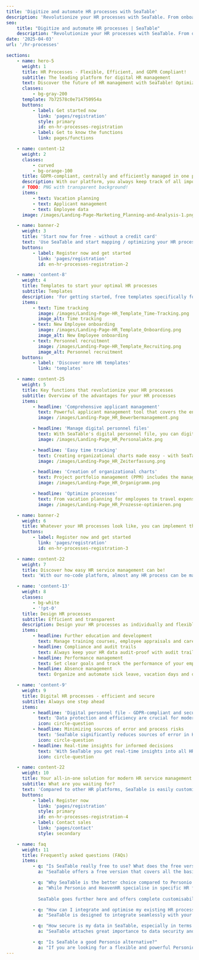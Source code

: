 ```yaml
---
title: 'Digitize and automate HR processes with SeaTable'
description: 'Revolutionize your HR processes with SeaTable. From onboarding to time recording - increase the efficiency of your HR department.'
seo:
    title: "Digitize and automate HR processes | SeaTable"
    description: "Revolutionize your HR processes with SeaTable. From onboarding to time recording - increase the efficiency of your HR department"
date: '2025-04-03'
url: '/hr-processes'

sections:
    - name: hero-5
      weight: 1
      title: HR Processes - Flexible, Efficient, and GDPR Compliant!
      subtitle: The leading platform for digital HR management
      text: Discover the future of HR management with SeaTable! Optimize, digitize, and automate your HR processes. Design your own processes without any programming knowledge!
      classes:
          - bg-gray-200
      template: 7b72578c0e714750954a
      buttons:
          - label: Get started now
            link: 'pages/registration'
            style: primary
            id: en-hr-processes-registration
          - label: Get to know the functions
            link: pages/functions

    - name: content-12
      weight: 2
      classes:
          - curved
          - bg-orange-100
      title: GDPR-compliant, centrally and efficiently managed in one place.
      description: With our platform, you always keep track of all important tasks and save valuable time.
      # TODO: PNG with transparent background!
      items:
          - text: Vacation planning
          - text: Applicant management
          - text: Employee data
      image: /images/Landing-Page-Marketing_Planning-and-Analysis-1.png

    - name: banner-2
      weight: 3
      title: 'Start now for free - without a credit card'
      text: 'Use SeaTable and start mapping / optimizing your HR processes immediately - free of charge and without a credit card. Register today and discover how easy the platform is to use.'
      buttons:
          - label: Register now and get started
            link: 'pages/registration'
            id: en-hr-processes-registration-2

    - name: 'content-8'
      weight: 4
      title: Templates to start your optimal HR processes
      subtitle: Templates
      description: 'For getting started, free templates specifically for HR processes are available, as well as a free online course that guides you step by step to your first own base. Experience how easy it is to take the management of your HR processes to the next level with SeaTable!<br/><br/>**Import templates into your SeaTable account with just one click**'
      items:
          - text: Time tracking
            image: /images/Landing-Page-HR_Template_Time-Tracking.png
            image_alt: Time tracking
          - text: New Employee onboarding
            image: /images/Landing-Page-HR_Template_Onboarding.png
            image_alt: New Employee onboarding
          - text: Personnel recruitment
            image: /images/Landing-Page-HR_Template_Recruiting.png
            image_alt: Personnel recruitment
      buttons:
          - label: 'Discover more HR templates'
            link: 'templates'

    - name: content-25
      weight: 5
      title: Key functions that revolutionize your HR processes
      subtitle: Overview of the advantages for your HR processes
      items:
          - headline: 'Comprehensive applicant management'
            text: Powerful applicant management tool that covers the entire recruiting process - from receipt to rejection of an application. Optimize your recruiting process and improve the candidate experience.
            image: /images/Landing-Page_HR_Bewerbermanagement.png

          - headline: 'Manage digital personnel files'
            text: With SeaTable's digital personnel file, you can digitize and securely store your personnel files. Thanks to a clear structure for the electronic personnel file and compliance with retention periods, you always remain compliant with the law.
            image: /images/Landing-Page_HR_Personalakte.png

          - headline: 'Easy time tracking'
            text: Creating organizational charts made easy - with SeaTable you always keep an eye on the structure of your company and can display organizational charts quickly and clearly.
            image: /images/Landing-Page_HR_Zeiterfassung.png

          - headline: 'Creation of organizational charts'
            text: Project portfolio management (PPM) includes the management of all projects in an organization. Project Portfolio Management is data-intensive and requires the evaluation of many projects.
            image: /images/Landing-Page_HR_Organigramm.png

          - headline: 'Optimize processes'
            text: From vacation planning for employees to travel expense reports to complex onboarding and offboarding processes - SeaTable offers you all the tools to optimize your HR processes and minimize errors.
            image: /images/Landing-Page_HR_Prozesse-optimieren.png

    - name: banner-2
      weight: 6
      title: Whatever your HR processes look like, you can implement them with SeaTable
      buttons:
          - label: Register now and get started
            link: 'pages/registration'
            id: en-hr-processes-registration-3

    - name: content-22
      weight: 7
      title: Discover how easy HR service management can be!
      text: 'With our no-code platform, almost any HR process can be mapped in your application.'

    - name: 'content-13'
      weight: 8
      classes:
          - bg-white
          - '!pt-0'
      title: Design HR processes
      subtitle: Efficient and transparent
      description: Design your HR processes as individually and flexibly as you need them!
      items:
          - headline: Further education and development
            text: Manage training courses, employee appraisals and career paths with easily adaptable templates and workflows.
          - headline: Compliance and audit trails
            text: Always keep your HR data audit-proof with audit trails and GDPR-compliant workflows.
          - headline: Performance management
            text: Set clear goals and track the performance of your employees with customizable dashboards and reports.
          - headline: Absence management
            text: Organize and automate sick leave, vacation days and other absences with the integrated vacation planner.

    - name: 'content-9'
      weight: 9
      title: Digital HR processes - efficient and secure
      subtitle: Always one step ahead
      items:
          - headline: 'Digital personnel file - GDPR-compliant and secure'
            text: 'Data protection and efficiency are crucial for modern HR solutions. SeaTable offers you a secure, GDPR-compliant solution for your digital personnel file. Choose flexible hosting options: your own server or cloud, depending on your data protection requirements. Digitize personnel files effortlessly. Implement retention periods and design the electronic personnel file individually and clearly.'
            icon: circle-question
          - headline: Minimizing sources of error and process risks
            text: 'SeaTable significantly reduces sources of error in HR processes. Automation and central document management reduce manual errors and risks caused by incorrect entries or outdated information. The electronic personnel file is clear, easy to manage and legally compliant. Unlike Excel and many HR tools, SeaTable offers more control and security for sensitive data. You decide who gets to see what, protecting against misuse.'
            icon: circle-question
          - headline: Real-time insights for informed decisions
            text: 'With SeaTable you get real-time insights into all HR data. Managers and HR teams always have access to current information for informed decisions. Important key figures such as employee satisfaction, attendance rates or progress in the onboarding and offboarding process can be monitored. Thanks to data integration and visualization, you can identify trends early on and take preventive action.'
            icon: circle-question

    - name: content-22
      weight: 10
      title: Your all-in-one solution for modern HR service management
      subtitle: What are you waiting for?
      text: 'Compared to other HR platforms, SeaTable is easily customizable and scalable. With its powerful functions, you can design your **HR processes clearly and efficiently**. For example, use the digital personnel file free of charge in the basic version to store all employee data centrally and securely and access it at any time. Say goodbye to inefficient and error-prone HR processes with SeaTable!'
      buttons:
          - label: Register now
            link: 'pages/registration'
            style: primary
            id: en-hr-processes-registration-4
          - label: Contact sales
            link: 'pages/contact'
            style: secondary

    - name: faq
      weight: 11
      title: Frequently asked questions (FAQs)
      items:
          - q: "Is SeaTable really free to use? What does the free version include?"
            a: "SeaTable offers a free version that covers all the basic functions you need to optimise your HR processes. You can use the platform for free without having to provide a credit card. The free version allows you to create digital personnel files, manage HR processes, use time recording systems and much more. You also get access to free templates specifically for HR to help you get started. If you need advanced features and more storage space, you can upgrade to one of our affordable premium versions at any time"

          - q: "Why SeaTable is the better choice compared to Personio and HeavenHR?"
            a: "While Personio and HeavenHR specialise in specific HR functions, SeaTable stands out for its flexibility and customisability. Personio is known for its user-friendly applicant management tool and the management of basic HR functions such as holiday planning for employees. HeavenHR scores with a clearly structured onboarding process and efficient working time recording. However, both platforms have limitations when it comes to customisation and integration into existing systems.
            
            SeaTable goes further here and offers complete customisability so that you can individually design and optimise HR processes such as onboarding and offboarding processes, operational HR work and travel expense reports. With its flexible API and numerous integration options, SeaTable can be seamlessly integrated into your existing workflows and also offers digital personnel file software that is secure and efficient. Compared to Personio and HeavenHR, SeaTable also offers more options for digitising personnel files to meet the increasing demands on human resources processes"

          - q: "How can I integrate and optimise my existing HR processes with SeaTable?"
            a: "SeaTable is designed to integrate seamlessly with your existing HR processes and systems. Thanks to its flexible API and extensive integration options, you can easily connect SeaTable with other tools and platforms. In addition, SeaTable offers customisable templates and workflows that you can use to optimise your HR processes such as applicant management, working time calculator, onboarding and offboarding processes, employee development and much more. SeaTable gives you full control over your HR operations and allows you to design your processes in the way that best suits your organisation"

          - q: "How secure is my data in SeaTable, especially in terms of GDPR?"
            a: "SeaTable attaches great importance to data security and data protection. The platform is fully GDPR compliant and offers flexible hosting and deployment options. You can run SeaTable in the cloud or on your own servers to maintain full control over your data. All data is stored securely and you can set customised retention periods for your digital personnel file. In addition, role-based access controls ensure that your data is always protected"

          - q: "Is SeaTable a good Personio alternative?"
            a: "If you are looking for a flexible and powerful Personio alternative, SeaTable offers the perfect solution. With the ability to customise HR processes and get a complete overview of your HR processes, SeaTable is suitable for both small and large companies. Whether time recording systems, digital personnel files or the ability to create an organisation chart - SeaTable provides you with a comprehensive platform for optimising your HR processes!"
---
```


